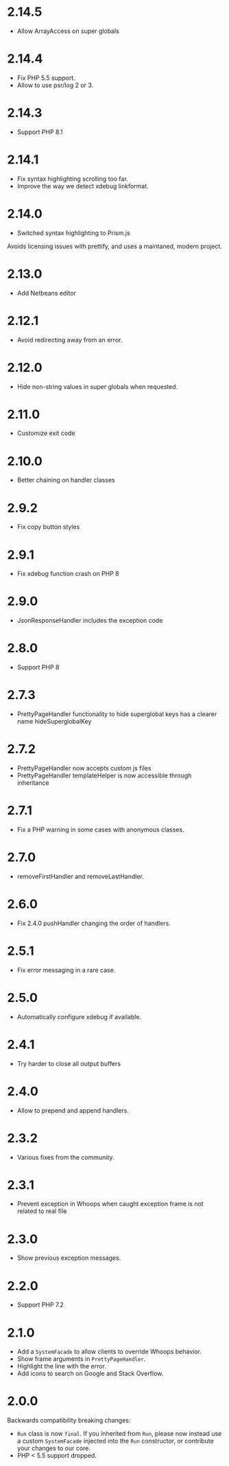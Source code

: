 # 2.14.5

- Allow ArrayAccess on super globals

# 2.14.4

- Fix PHP 5.5 support.
- Allow to use psr/log 2 or 3.

# 2.14.3

- Support PHP 8.1

# 2.14.1

- Fix syntax highlighting scrolling too far.
- Improve the way we detect xdebug linkformat.

# 2.14.0

- Switched syntax highlighting to Prism.js

Avoids licensing issues with prettify, and uses a maintaned, modern project.

# 2.13.0

- Add Netbeans editor

# 2.12.1

- Avoid redirecting away from an error.

# 2.12.0

- Hide non-string values in super globals when requested.

# 2.11.0

- Customize exit code

# 2.10.0

- Better chaining on handler classes

# 2.9.2

- Fix copy button styles

# 2.9.1

- Fix xdebug function crash on PHP 8

# 2.9.0

- JsonResponseHandler includes the exception code

# 2.8.0

- Support PHP 8

# 2.7.3

- PrettyPageHandler functionality to hide superglobal keys has a clearer name hideSuperglobalKey

# 2.7.2

- PrettyPageHandler now accepts custom js files
- PrettyPageHandler templateHelper is now accessible through inheritance

# 2.7.1

- Fix a PHP warning in some cases with anonymous classes.

# 2.7.0

- removeFirstHandler and removeLastHandler.

# 2.6.0

- Fix 2.4.0 pushHandler changing the order of handlers.

# 2.5.1

- Fix error messaging in a rare case.

# 2.5.0

- Automatically configure xdebug if available.

# 2.4.1

- Try harder to close all output buffers

# 2.4.0

- Allow to prepend and append handlers.

# 2.3.2

- Various fixes from the community.

# 2.3.1

- Prevent exception in Whoops when caught exception frame is not related to real file

# 2.3.0

- Show previous exception messages.

# 2.2.0

- Support PHP 7.2

# 2.1.0

- Add a `SystemFacade` to allow clients to override Whoops behavior.
- Show frame arguments in `PrettyPageHandler`.
- Highlight the line with the error.
- Add icons to search on Google and Stack Overflow.

# 2.0.0

Backwards compatibility breaking changes:

- `Run` class is now `final`. If you inherited from `Run`, please now instead use a custom `SystemFacade` injected into the `Run` constructor, or contribute your changes to our core.
- PHP < 5.5 support dropped.
